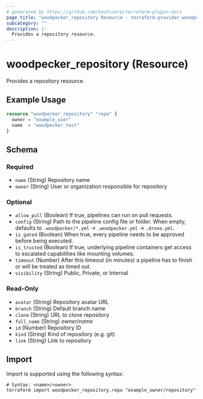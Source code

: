 ```yaml
---
# generated by https://github.com/hashicorp/terraform-plugin-docs
page_title: "woodpecker_repository Resource - terraform-provider-woodpecker"
subcategory: ""
description: |-
  Provides a repository resource.
---
```


# woodpecker_repository (Resource)

Provides a repository resource.

## Example Usage

```terraform
resource "woodpecker_repository" "repo" {
  owner = "example_user"
  name  = "woodpecker_test"
}
```

<!-- schema generated by tfplugindocs -->
## Schema

### Required

- `name` (String) Repository name
- `owner` (String) User or organization responsible for repository

### Optional

- `allow_pull` (Boolean) If true, pipelines can run on pull requests.
- `config` (String) Path to the pipeline config file or folder. When empty, defaults to `.woodpecker/*.yml` -> `.woodpecker.yml` -> `.drone.yml`.
- `is_gated` (Boolean) When true, every pipeline needs to be approved before being executed.
- `is_trusted` (Boolean) If true, underlying pipeline containers get access to escalated capabilities like mounting volumes.
- `timeout` (Number) After this timeout (in minutes) a pipeline has to finish or will be treated as timed out.
- `visibility` (String) Public, Private, or Internal

### Read-Only

- `avatar` (String) Repository avatar URL
- `branch` (String) Default branch name
- `clone` (String) URL to clone repository
- `full_name` (String) *owner*/*name*
- `id` (Number) Repository ID
- `kind` (String) Kind of repository (e.g. git)
- `link` (String) Link to repository

## Import

Import is supported using the following syntax:

```shell
# Syntax: <name>/<owner>
terraform import woodpecker_repository.repo "example_owner/repository"
```
